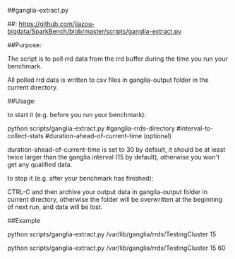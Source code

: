 ##ganglia-extract.py

##:
https://github.com/jiazou-bigdata/SparkBench/blob/master/scripts/ganglia-extract.py


##Purpose: 

  The script is to poll rrd data from the rrd buffer during the time you run your benchmark.

  All polled rrd data is written to csv files in ganglia-output folder in the current directory.


##Usage: 

to start it (e.g. before you run your benchmark):

python scripts/ganglia-extract.py #ganglia-rrds-directory #interval-to-collect-stats #duration-ahead-of-current-time (optional)

duration-ahead-of-current-time is set to 30 by default, it should be at least twice larger than the ganglia interval (15 by default), otherwise you won't get any qualified data.


to stop it (e.g. after your benchmark has finished):  

CTRL-C and then archive your output data in ganglia-output folder in current directory, otherwise the folder will be overwritten at the beginning of next run, and data will be lost.



##Example

python scripts/ganglia-extract.py /var/lib/ganglia/rrds/TestingCluster 15 

python scripts/ganglia-extract.py /var/lib/ganglia/rrds/TestingCluster 15 60
